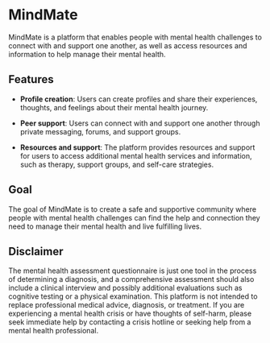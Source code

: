 
# MindMate

MindMate is a platform that enables people with mental health challenges to connect with and support one another, as well as access resources and information to help manage their mental health.

## Features

-   **Profile creation**: Users can create profiles and share their experiences, thoughts, and feelings about their mental health journey.
    
-   **Peer support**: Users can connect with and support one another through private messaging, forums, and support groups.
    
-   **Resources and support**: The platform provides resources and support for users to access additional mental health services and information, such as therapy, support groups, and self-care strategies.
    

## Goal

The goal of MindMate is to create a safe and supportive community where people with mental health challenges can find the help and connection they need to manage their mental health and live fulfilling lives.


## Disclaimer

The mental health assessment questionnaire is just one tool in the process of determining a diagnosis, and a comprehensive assessment should also include a clinical interview and possibly additional evaluations such as cognitive testing or a physical examination. This platform is not intended to replace professional medical advice, diagnosis, or treatment. If you are experiencing a mental health crisis or have thoughts of self-harm, please seek immediate help by contacting a crisis hotline or seeking help from a mental health professional.